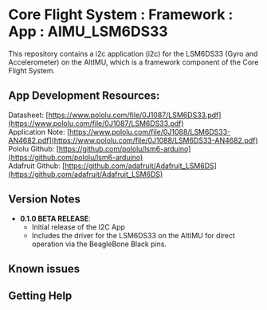 # Core Flight System : Framework : App : AIMU_LSM6DS33

This repository contains a i2c application (i2c) for the LSM6DS33 (Gyro and Accelerometer) on the AltIMU, which is a framework component of the Core Flight System.

## App Development Resources:

Datasheet: [https://www.pololu.com/file/0J1087/LSM6DS33.pdf](https://www.pololu.com/file/0J1087/LSM6DS33.pdf)   
Application Note: [https://www.pololu.com/file/0J1088/LSM6DS33-AN4682.pdf](https://www.pololu.com/file/0J1088/LSM6DS33-AN4682.pdf)   
Pololu Github: [https://github.com/pololu/lsm6-arduino](https://github.com/pololu/lsm6-arduino)   
Adafruit Github: [https://github.com/adafruit/Adafruit_LSM6DS](https://github.com/adafruit/Adafruit_LSM6DS)   

## Version Notes

- **0.1.0 BETA RELEASE**:
  - Initial release of the I2C App
  - Includes the driver for the LSM6DS33 on the AltIMU for direct operation via the BeagleBone Black pins.

## Known issues

## Getting Help


